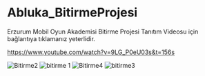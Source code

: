 # Abluka_BitirmeProjesi
Erzurum Mobil Oyun Akademisi Bitirme Projesi
Tanıtım Videosu için bağlantıya tıklamanız yeterlidir.

https://www.youtube.com/watch?v=9LG_P0eU03s&t=156s

![Bitirme2](https://github.com/AhmetErbil2/Abluka_BitirmeProjesi/assets/140263489/5fcca662-615e-4437-8638-e226b8cd95b3)
![bitirme 1](https://github.com/AhmetErbil2/Abluka_BitirmeProjesi/assets/140263489/ef236ee7-45fd-44f3-9d54-2488990a04c2)
![Bitirme4](https://github.com/AhmetErbil2/Abluka_BitirmeProjesi/assets/140263489/b418a82c-58a3-4fa6-a74b-da82040a42ac)
![bitirme3](https://github.com/AhmetErbil2/Abluka_BitirmeProjesi/assets/140263489/54669ef3-647d-4d94-87bf-38356824c24e)
